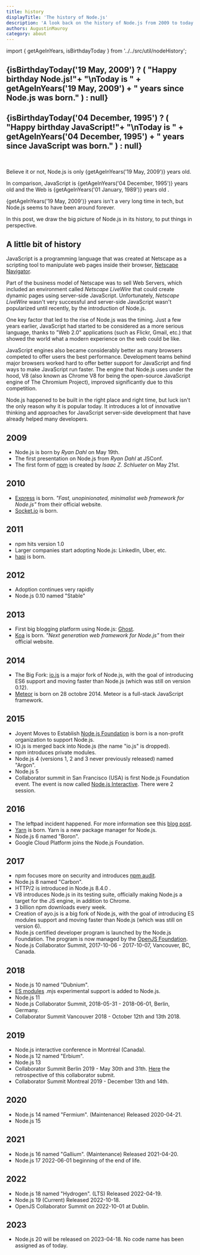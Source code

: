 ```yaml
---
title: history
displayTitle: 'The history of Node.js'
description: 'A look back on the history of Node.js from 2009 to today'
authors: AugustinMauroy
category: about
---
```


import { getAgeInYears, isBirthdayToday } from '../../src/util/nodeHistory';

<h2>
  {isBirthdayToday('19 May, 2009') ? (
    "Happy birthday Node.js!"+
    "\nToday is " + getAgeInYears('19 May, 2009') + " years since Node.js was born."
  ) : null}
</h2>
<h2>
  {isBirthdayToday('04 December, 1995') ? (
    "Happy birthday JavaScript!"+
    "\nToday is " + getAgeInYears('04 December, 1995') + " years since JavaScript was born."
  ) : null}
</h2>

<br/>

<p>
  Believe it or not, Node.js is only {getAgeInYears('19 May, 2009')} years old.
</p>

<p>
  In comparison, JavaScript is {getAgeInYears('04 December, 1995')} years old
  and the Web is {getAgeInYears('01 January, 1989')} years old .
</p>

<p>
  {getAgeInYears('19 May, 2009')} years isn't a very long time in tech, but
  Node.js seems to have been around forever.
</p>

In this post, we draw the big picture of Node.js in its history, to put things in perspective.

## A little bit of history

JavaScript is a programming language that was created at Netscape as a scripting tool to manipulate web pages inside their browser, [Netscape Navigator](https://en.wikipedia.org/wiki/Netscape_Navigator).

Part of the business model of Netscape was to sell Web Servers, which included an environment called _Netscape LiveWire_ that could create dynamic pages using server-side JavaScript. Unfortunately, _Netscape LiveWire_ wasn't very successful and server-side JavaScript wasn't popularized until recently, by the introduction of Node.js.

One key factor that led to the rise of Node.js was the timing. Just a few years earlier, JavaScript had started to be considered as a more serious language, thanks to "Web 2.0" applications (such as Flickr, Gmail, etc.) that showed the world what a modern experience on the web could be like.

JavaScript engines also became considerably better as many browsers competed to offer users the best performance. Development teams behind major browsers worked hard to offer better support for JavaScript and find ways to make JavaScript run faster. The engine that Node.js uses under the hood, V8 (also known as Chrome V8 for being the open-source JavaScript engine of The Chromium Project), improved significantly due to this competition.

Node.js happened to be built in the right place and right time, but luck isn't the only reason why it is popular today. It introduces a lot of innovative thinking and approaches for JavaScript server-side development that have already helped many developers.

## 2009

- Node.js is born by _Ryan Dahl_ on May 19th.
- The first presentation on Node.js from _Ryan Dahl_ at JSConf.
- The first form of [npm](https://www.npmjs.com/) is created by _Isaac Z. Schlueter_ on May 21st.

## 2010

- [Express](https://expressjs.com/) is born. _"Fast, unopinionated, minimalist web framework for Node.js"_ from their official website.
- [Socket.io](https://socket.io) is born.

## 2011

- npm hits version 1.0
- Larger companies start adopting Node.js: LinkedIn, Uber, etc.
- [hapi](https://hapi.dev) is born.

## 2012

- Adoption continues very rapidly
- Node.js 0.10 named "Stable"

## 2013

- First big blogging platform using Node.js: [Ghost](https://ghost.org/).
- [Koa](https://koajs.com/) is born. _"Next generation web framework for Node.js"_ from their official website.

## 2014

- The Big Fork: [io.js](https://iojs.org/) is a major fork of Node.js, with the goal of introducing ES6 support and moving faster than Node.js (which was still on version 0.12).
- [Meteor](https://www.meteor.com/) is born on 28 octobre 2014. Meteor is a full-stack JavaScript framework.

## 2015

- Joyent Moves to Establish [Node.js Foundation](https://foundation.nodejs.org/) is born is a non-profit organization to support Node.js.
- IO.js is merged back into Node.js (the name "io.js" is dropped).
- npm introduces private modules.
- Node.js 4 (versions 1, 2 and 3 never previously released) named "Argon".
- Node.js 5
- Collaborator summit in San Francisco (USA) is first Node.js Foundation event. The event is now called [Node.js Interactive](https://events.linuxfoundation.org/events/node-interactive-2019/). There were 2 session.

## 2016

- The leftpad incident happened. For more information see this [blog post](https://blog.npmjs.org/post/141577284765/kik-left-pad-and-npm).
- [Yarn](https://yarnpkg.com/en/) is born. Yarn is a new package manager for Node.js.
- Node.js 6 named "Boron".
- Google Cloud Platform joins the Node.js Foundation.

## 2017

- npm focuses more on security and introduces [npm audit](https://docs.npmjs.com/auditing-package-dependencies-for-security-vulnerabilities).
- Node.js 8 named "Carbon".
- HTTP/2 is introduced in Node.js 8.4.0 .
- V8 introduces Node.js in its testing suite, officially making Node.js a target for the JS engine, in addition to Chrome.
- 3 billion npm downloads every week.
- Creation of ayo.js is a big fork of Node.js, with the goal of introducing ES modules support and moving faster than Node.js (which was still on version 6).
- Node.js certified developer program is launched by the Node.js Foundation. The program is now managed by the [OpenJS Foundation](https://openjsf.org/).
- Node.js Collaborator Summit, 2017-10-06 - 2017-10-07, Vancouver, BC, Canada.

## 2018

- Node.js 10 named "Dubnium".
- [ES modules](https://nodejs.dev/en/api/v19/esm/) .mjs experimental support is added to Node.js.
- Node.js 11
- Node.js Collaborator Summit, 2018-05-31 - 2018-06-01, Berlin, Germany.
- Collaborator Summit Vancouver 2018 - October 12th and 13th 2018.

## 2019

- Node.js interactive conference in Montréal (Canada).
- Node.js 12 named "Erbium".
- Node.js 13
- Collaborator Summit Berlin 2019 - May 30th and 31th. [Here](https://github.com/openjs-foundation/summit/blob/main/2019-05-Berlin/retro.md) the retrospective of this collaborator submit.
- Collaborator Summit Montreal 2019 - December 13th and 14th.

## 2020

- Node.js 14 named "Fermium". (Maintenance) Released 2020-04-21.
- Node.js 15

## 2021

- Node.js 16 named "Gallium". (Maintenance) Released 2021-04-20.
- Node.js 17 2022-06-01 beginning of the end of life.

## 2022

- Node.js 18 named "Hydrogen". (LTS) Released 2022-04-19.
- Node.js 19 (Current) Released 2022-10-18.
- OpenJS Collaborator Summit on 2022-10-01 at Dublin.

## 2023

- Node.js 20 will be released on 2023-04-18. No code name has been assigned as of today.
